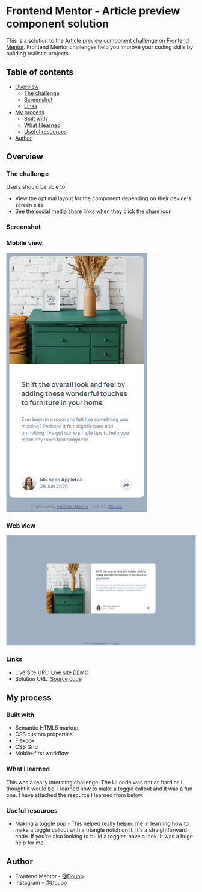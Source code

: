 # Frontend Mentor - Article preview component solution

This is a solution to the [Article preview component challenge on Frontend Mentor](https://www.frontendmentor.io/challenges/article-preview-component-dYBN_pYFT). Frontend Mentor challenges help you improve your coding skills by building realistic projects. 

## Table of contents

- [Overview](#overview)
  - [The challenge](#the-challenge)
  - [Screenshot](#screenshot)
  - [Links](#links)
- [My process](#my-process)
  - [Built with](#built-with)
  - [What I learned](#what-i-learned)
  - [Useful resources](#useful-resources)
- [Author](#author)

## Overview

### The challenge

Users should be able to:

- View the optimal layout for the component depending on their device's screen size
- See the social media share links when they click the share icon

### Screenshot

<h3>Mobile view</h3>

![mobile view](mobile_view.png)

<h3>Web view</h3>

![Web view](web_view.png)

### Links
- Live Site URL: [Live site DEMO](https://douoo.github.io/frontendmentor-challenges/article-preview-component-master)
- Solution URL: [Source code](https://github.com/douoo/frontendmentor-challenges/article-preview-component-master)

## My process

### Built with

- Semantic HTML5 markup
- CSS custom properties
- Flexbox
- CSS Grid
- Mobile-first workflow


### What I learned

This was a really intersting challenge. The UI code was not as hard as I thought it would be. I learned how to make a toggle callout and it was a fun one. I have attached the resource I learned from below.


### Useful resources

- [Making a toggle pop](https://codepen.io/moniqueward/pen/yNGQBz) - This helped really helped me in learning how to make a toggle callout with a triangle notch on it. It's a straightforward code. If you're also looking to build a toggler, have a look. It was a huge help for me.

## Author

- Frontend Mentor - [@Douoo](https://www.frontendmentor.io/profile/douoo)
- Instagram - [@Douoo](https://www.instagram.com/douooo/)

